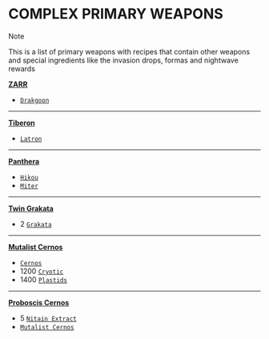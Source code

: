 # COMPLEX PRIMARY WEAPONS

> [!NOTE]
> This is a list of primary weapons with recipes that contain other weapons
> and special ingredients like the invasion drops, formas and nightwave rewards

[**ZARR**](https://warframe.fandom.com/wiki/Zarr)
- [`Drakgoon`](https://warframe.fandom.com/wiki/Drakgoon)
---
[**Tiberon**](https://warframe.fandom.com/wiki/Tiberon)
- [`Latron`](https://warframe.fandom.com/wiki/Latron)
---
[**Panthera**](https://warframe.fandom.com/wiki/Panthera)
- [`Hikou`](https://warframe.fandom.com/wiki/Hikou)
- [`Miter`](https://warframe.fandom.com/wiki/Miter)
---
[**Twin Grakata**](https://warframe.fandom.com/wiki/Twin_Grakata)
- 2 [`Grakata`](https://warframe.fandom.com/wiki/Grakata)
---
[**Mutalist Cernos**](https://warframe.fandom.com/wiki/Mutalist_Cernos)
- [`Cernos`](https://warframe.fandom.com/wiki/Cernos)
- 1200 [`Cryotic`](https://warframe.fandom.com/wiki/Cryotic)
- 1400 [`Plastids`](https://warframe.fandom.com/wiki/Plastids)
---
[**Proboscis Cernos**](https://warframe.fandom.com/wiki/Proboscis_Cernos)
- 5 [`Nitain Extract`](https://warframe.fandom.com/wiki/Nitain_Extract)
- [`Mutalist Cernos`](https://warframe.fandom.com/wiki/Mutalist_Cernos)